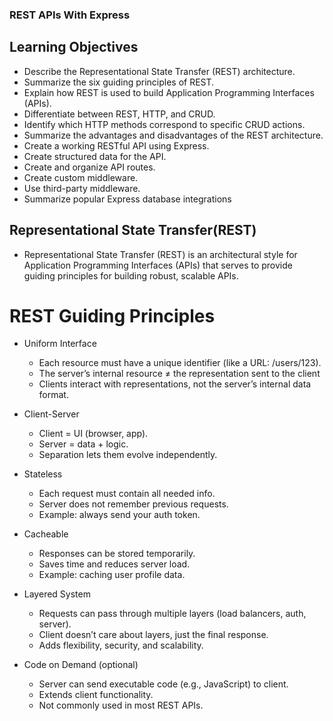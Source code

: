 ### REST APIs With Express

## Learning Objectives

- Describe the Representational State Transfer (REST) architecture.
- Summarize the six guiding principles of REST.
- Explain how REST is used to build Application Programming Interfaces (APIs).
- Differentiate between REST, HTTP, and CRUD.
- Identify which HTTP methods correspond to specific CRUD actions.
- Summarize the advantages and disadvantages of the REST architecture.
- Create a working RESTful API using Express.
- Create structured data for the API.
- Create and organize API routes.
- Create custom middleware.
- Use third-party middleware.
- Summarize popular Express database integrations

## Representational State Transfer(REST)

- Representational State Transfer (REST) is an architectural style for Application Programming Interfaces (APIs) that serves to provide guiding principles for building robust, scalable APIs.

# REST Guiding Principles

- Uniform Interface
    - Each resource must have a unique identifier (like a URL: /users/123).
    - The server’s internal resource ≠ the representation sent to the client
    - Clients interact with representations, not the server’s internal data format.

- Client-Server
    - Client = UI (browser, app).
    - Server = data + logic.
    - Separation lets them evolve independently.

- Stateless
    - Each request must contain all needed info.
    - Server does not remember previous requests.
    - Example: always send your auth token.

- Cacheable
    - Responses can be stored temporarily.
    - Saves time and reduces server load.
    - Example: caching user profile data.

- Layered System
    - Requests can pass through multiple layers (load balancers, auth, server).
    - Client doesn’t care about layers, just the final response.
    - Adds flexibility, security, and scalability.

- Code on Demand (optional)
    - Server can send executable code (e.g., JavaScript) to client.
    - Extends client functionality.
    - Not commonly used in most REST APIs.
